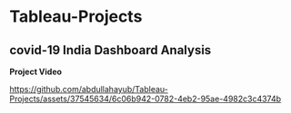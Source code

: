 # Tableau-Projects

## covid-19 India Dashboard Analysis

**Project Video**

https://github.com/abdullahayub/Tableau-Projects/assets/37545634/6c06b942-0782-4eb2-95ae-4982c3c4374b
